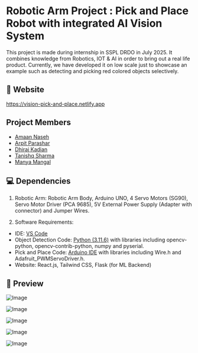 # Robotic Arm Project : Pick and Place Robot with integrated AI Vision System

This project is made during internship in SSPL DRDO in July 2025. It combines knowledge from Robotics, IOT & AI in order to bring out a real life product. Currently, we have developed it on low scale just to showcase an example such as detecting and picking red colored objects selectively.

## 🔗 Website

https://vision-pick-and-place.netlify.app

## Project Members

- <a href="https://www.linkedin.com/in/amaan-naseh/">Amaan Naseh</a>
- <a href="https://www.linkedin.com/in/arpit-parashar-681b6027a/">Arpit Parashar</a>
- <a href="https://www.linkedin.com/in/dhiraj-kadian-0a766b292/">Dhiraj Kadian</a>
- <a href="https://www.linkedin.com/in/tanishq-sharma-0706a9289/">Tanishq Sharma</a>
- <a href="https://www.linkedin.com/in/manyamangla">Manya Mangal</a>

## 💻 Dependencies

1. Robotic Arm: Robotic Arm Body, Arduino UNO, 4 Servo Motors (SG90), Servo Motor Driver (PCA 9685), 5V External Power Supply (Adapter with connector) and Jumper Wires.

2. Software Requirements:

- IDE: <a href="https://code.visualstudio.com/download">VS Code</a>
- Object Detection Code: <a href="https://www.python.org/downloads/release/python-3116">Python (3.11.6)</a> with libraries including opencv-python, opencv-contrib-python, numpy and pyserial.
- Pick and Place Code: <a href="https://www.arduino.cc/en/software/">Arduino IDE</a> with libraries including Wire.h and Adafruit_PWMServoDriver.h.
- Website: React.js, Tailwind CSS, Flask (for ML Backend)

## 🦾 Preview

![Image](https://github.com/user-attachments/assets/3714d458-101b-4c54-ae2b-74521c09cc99)

![Image](https://github.com/user-attachments/assets/29ff2136-a718-4a6f-ac53-3890087d5f65)

![Image](https://github.com/user-attachments/assets/43fec68c-f9dd-48f4-9717-969f2a9daf38)

![Image](https://github.com/user-attachments/assets/cce41170-6876-4a8d-a5cc-57fc9df4a68f)

![Image](https://github.com/user-attachments/assets/e059541b-9207-4d02-90db-b68def09329e)
